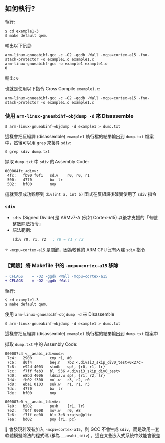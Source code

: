 ## 如何執行?
執行:
```
$ cd example1-3
$ make default qemu
```

輸出以下訊息:
```
arm-linux-gnueabihf-gcc -c -O2 -ggdb -Wall -mcpu=cortex-a15 -fno-stack-protector -o example1.o example1.c
arm-linux-gnueabihf-gcc -o example1 example1.o
0
```
輸出: `0`

也就是使用以下指令 Cross Compile `example1.c`:
```
arm-linux-gnueabihf-gcc -c -O2 -ggdb -Wall -mcpu=cortex-a15 -fno-stack-protector -o example1.o example1.c
```

### 使用 `arm-linux-gnueabihf-objdump -d` 來 Disassemble
```
$ arm-linux-gnueabihf-objdump -d example1 > dump.txt
```
這樣會把反組譯 (disassemble) `example1` 執行檔的結果輸出到 `dump.txt` 檔案中，然後可以用 `grep` 來搜尋 `sdiv`:
```
$ grep sdiv dump.txt
```
擷取 `dump.txt` 中 `sdiv` 的 Assembly Code:
```
000004fc <div>:
 4fc:	fb90 f0f1 	sdiv	r0, r0, r1
 500:	4770      	bx	lr
 502:	bf00      	nop
```
這就表示成功觀察到 `div(int a, int b)` 函式在反組譯後確實使用了 `sdiv` 指令

### `sdiv`
- `sdiv` (Signed Divide) 是 ARMv7-A (例如 Cortex-A15) 以後才支援的「有號整數除法指令」
- 語法範例:
  ```asm
  sdiv r0, r1, r2   ; r0 = r1 / r2
  ```

⭐ `-mcpu=cortex-a15` 是關鍵，因為較舊的 ARM CPU 沒有內建 `sdiv` 指令

### 【實驗】將 Makefile 中的 `-mcpu=cortex-a15` 移除
```diff
- CFLAGS	= -O2 -ggdb -Wall -mcpu=cortex-a15
+ CFLAGS	= -O2 -ggdb -Wall
```

執行:
```
$ cd example1-3
$ make default qemu
```

使用 `arm-linux-gnueabihf-objdump -d` 來 Disassemble
```
$ arm-linux-gnueabihf-objdump -d example1 > dump.txt
```
這樣會把反組譯 (disassemble) `example1` 執行檔的結果輸出到 `dump.txt` 檔案中

擷取 `dump.txt` 中的 Assembly Code:
```
000007c4 <__aeabi_idivmod>:
 7c4:	2900      	cmp	r1, #0
 7c6:	d0f4      	beq.n	7b2 <.divsi3_skip_div0_test+0x27c>
 7c8:	e92d 4003 	stmdb	sp!, {r0, r1, lr}
 7cc:	f7ff feb3 	bl	536 <.divsi3_skip_div0_test>
 7d0:	e8bd 4006 	ldmia.w	sp!, {r1, r2, lr}
 7d4:	fb02 f300 	mul.w	r3, r2, r0
 7d8:	eba1 0103 	sub.w	r1, r1, r3
 7dc:	4770      	bx	lr
 7de:	bf00      	nop

000007e0 <__aeabi_ldiv0>:
 7e0:	b502      	push	{r1, lr}
 7e2:	f04f 0008 	mov.w	r0, #8
 7e6:	f7ff ee00 	blx	3e8 <raise@plt>
 7ea:	bd02      	pop	{r1, pc}
```

📓 會發現若沒有加入 `-mcpu=cortex-a15`，則 GCC 不會生成 `sdiv`，而是改用一套軟體模擬除法的程式碼 (稱為 `__aeabi_idiv`) ，這在某些嵌入式系統中效能會很差